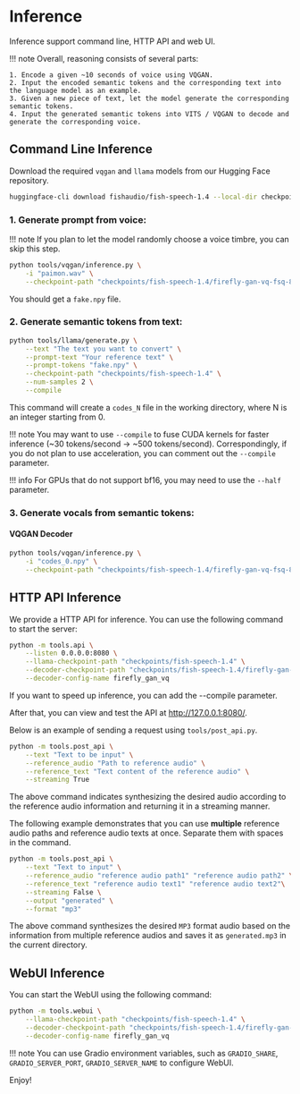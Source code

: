 # Inference

Inference support command line, HTTP API and web UI.

!!! note
    Overall, reasoning consists of several parts:

    1. Encode a given ~10 seconds of voice using VQGAN.
    2. Input the encoded semantic tokens and the corresponding text into the language model as an example.
    3. Given a new piece of text, let the model generate the corresponding semantic tokens.
    4. Input the generated semantic tokens into VITS / VQGAN to decode and generate the corresponding voice.

## Command Line Inference

Download the required `vqgan` and `llama` models from our Hugging Face repository.

```bash
huggingface-cli download fishaudio/fish-speech-1.4 --local-dir checkpoints/fish-speech-1.4
```

### 1. Generate prompt from voice:

!!! note
    If you plan to let the model randomly choose a voice timbre, you can skip this step.

```bash
python tools/vqgan/inference.py \
    -i "paimon.wav" \
    --checkpoint-path "checkpoints/fish-speech-1.4/firefly-gan-vq-fsq-8x1024-21hz-generator.pth"
```

You should get a `fake.npy` file.

### 2. Generate semantic tokens from text:

```bash
python tools/llama/generate.py \
    --text "The text you want to convert" \
    --prompt-text "Your reference text" \
    --prompt-tokens "fake.npy" \
    --checkpoint-path "checkpoints/fish-speech-1.4" \
    --num-samples 2 \
    --compile
```

This command will create a `codes_N` file in the working directory, where N is an integer starting from 0.

!!! note
    You may want to use `--compile` to fuse CUDA kernels for faster inference (~30 tokens/second -> ~500 tokens/second).
    Correspondingly, if you do not plan to use acceleration, you can comment out the `--compile` parameter.

!!! info
    For GPUs that do not support bf16, you may need to use the `--half` parameter.

### 3. Generate vocals from semantic tokens:

#### VQGAN Decoder

```bash
python tools/vqgan/inference.py \
    -i "codes_0.npy" \
    --checkpoint-path "checkpoints/fish-speech-1.4/firefly-gan-vq-fsq-8x1024-21hz-generator.pth"
```

## HTTP API Inference

We provide a HTTP API for inference. You can use the following command to start the server:

```bash
python -m tools.api \
    --listen 0.0.0.0:8080 \
    --llama-checkpoint-path "checkpoints/fish-speech-1.4" \
    --decoder-checkpoint-path "checkpoints/fish-speech-1.4/firefly-gan-vq-fsq-8x1024-21hz-generator.pth" \
    --decoder-config-name firefly_gan_vq
```

If you want to speed up inference, you can add the --compile parameter.

After that, you can view and test the API at http://127.0.0.1:8080/.

Below is an example of sending a request using `tools/post_api.py`.

```bash
python -m tools.post_api \
    --text "Text to be input" \
    --reference_audio "Path to reference audio" \
    --reference_text "Text content of the reference audio" \
    --streaming True
```

The above command indicates synthesizing the desired audio according to the reference audio information and returning it in a streaming manner.

The following example demonstrates that you can use **multiple** reference audio paths and reference audio texts at once. Separate them with spaces in the command.

```bash
python -m tools.post_api \
    --text "Text to input" \
    --reference_audio "reference audio path1" "reference audio path2" \
    --reference_text "reference audio text1" "reference audio text2"\
    --streaming False \
    --output "generated" \
    --format "mp3"
```

The above command synthesizes the desired `MP3` format audio based on the information from multiple reference audios and saves it as `generated.mp3` in the current directory.

## WebUI Inference

You can start the WebUI using the following command:

```bash
python -m tools.webui \
    --llama-checkpoint-path "checkpoints/fish-speech-1.4" \
    --decoder-checkpoint-path "checkpoints/fish-speech-1.4/firefly-gan-vq-fsq-8x1024-21hz-generator.pth" \
    --decoder-config-name firefly_gan_vq
```

!!! note
    You can use Gradio environment variables, such as `GRADIO_SHARE`, `GRADIO_SERVER_PORT`, `GRADIO_SERVER_NAME` to configure WebUI.

Enjoy!
